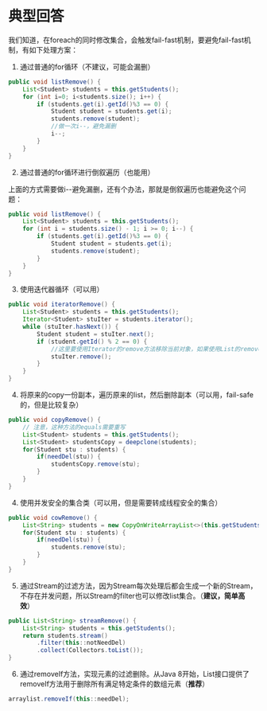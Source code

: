 # 典型回答
我们知道，在foreach的同时修改集合，会触发fail-fast机制，要避免fail-fast机制，有如下处理方案：

1. 通过普通的for循环（不建议，可能会漏删）
```java
public void listRemove() { 
    List<Student> students = this.getStudents(); 
    for (int i=0; i<students.size(); i++) { 
        if (students.get(i).getId()%3 == 0) { 
            Student student = students.get(i); 
            students.remove(student); 
            //做一次i--，避免漏删
            i--;
        } 
    } 
} 
```

2. 通过普通的for循环进行倒叙遍历（也能用）

上面的方式需要做i--避免漏删，还有个办法，那就是倒叙遍历也能避免这个问题：

```java
public void listRemove() { 
    List<Student> students = this.getStudents(); 
    for (int i = students.size() - 1; i >= 0; i--) { 
        if (students.get(i).getId()%3 == 0) { 
            Student student = students.get(i); 
            students.remove(student); 
        } 
    } 
} 
```

3. 使用迭代器循环（可以用）
```java
public void iteratorRemove() { 
    List<Student> students = this.getStudents(); 
    Iterator<Student> stuIter = students.iterator(); 
    while (stuIter.hasNext()) { 
        Student student = stuIter.next(); 
        if (student.getId() % 2 == 0) {
            //这里要使用Iterator的remove方法移除当前对象，如果使用List的remove方法，则同样会出现ConcurrentModificationException 
        	stuIter.remove();
        } 
    }
} 
```

4. 将原来的copy一份副本，遍历原来的list，然后删除副本（可以用，fail-safe的，但是比较复杂）
```java
public void copyRemove() {
    // 注意，这种方法的equals需要重写
	List<Student> students = this.getStudents();
    List<Student> studentsCopy = deepclone(students);
    for(Student stu : students) {
        if(needDel(stu)) {
            studentsCopy.remove(stu);
        }
    }
}
```

4. 使用并发安全的集合类（可以用，但是需要转成线程安全的集合）
```java
public void cowRemove() { 
    List<String> students = new CopyOnWriteArrayList<>(this.getStudents());
    for(Student stu : students) {
        if(needDel(stu)) {
            students.remove(stu);
        }
    }
}
```

5. 通过Stream的过滤方法，因为Stream每次处理后都会生成一个新的Stream，不存在并发问题，所以Stream的filter也可以修改list集合。（**建议，简单高效**）

```java
public List<String> streamRemove() { 
    List<String> students = this.getStudents();
    return students.stream()
        .filter(this::notNeedDel)
        .collect(Collectors.toList());
}

```

6. 通过removeIf方法，实现元素的过滤删除。从Java 8开始，List接口提供了removeIf方法用于删除所有满足特定条件的数组元素（**推荐**）

```java
arraylist.removeIf(this::needDel);
```
